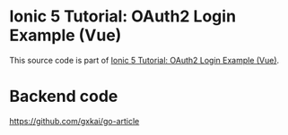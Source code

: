 # Ionic 5 Tutorial: OAuth2 Login Example (Vue)

This source code is part of [Ionic 5 Tutorial: OAuth2 Login Example (Vue)](https://www.djamware.com/post/5fc19e3e77862f22905c7f03/ionic-5-tutorial-oauth2-login-example-vue).


# Backend code

https://github.com/gxkai/go-article
